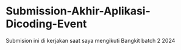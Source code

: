# Submission-Akhir-Aplikasi-Dicoding-Event
Submision ini di kerjakan saat saya mengikuti Bangkit batch 2 2024
